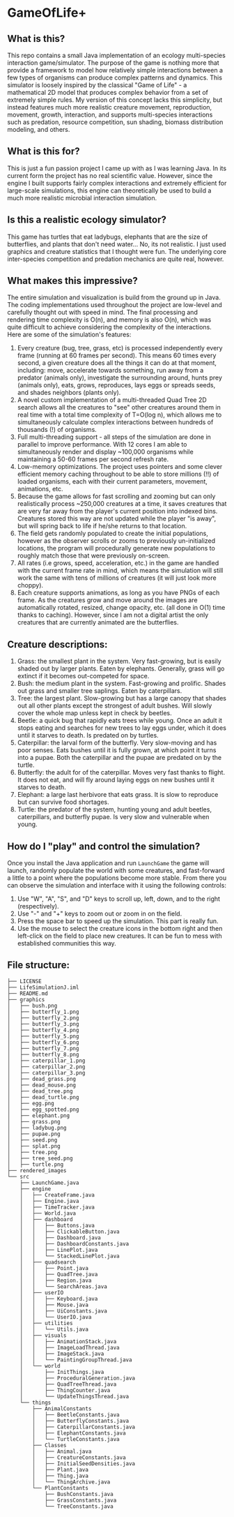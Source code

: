 # GameOfLife+

## What is this?
This repo contains a small Java implementation of an ecology multi-species interaction game/simulator. 
The purpose of the game is nothing more that provide a framework to model how relatively simple interactions between
a few types of organisms can produce complex patterns and dynamics. This simulator is loosely inspired by the classical
"Game of Life" - a mathematical 2D model that produces complex behavior from a set of extremely simple rules. My 
version of this concept lacks this simplicity, but instead features much more realistic creature movement, 
reproduction, movement, growth, interaction, and supports multi-species interactions such as 
predation, resource competition, sun shading, biomass distribution modeling, and others. 

## What is this for?
This is just a fun passion project I came up with as I was learning Java. In its current form the project 
has no real scientific value. However, since the engine I built supports fairly complex interactions 
and extremely efficient for large-scale simulations, this engine can theoretically be used to build a much more
realistic microbial interaction simulation.

## Is this a realistic ecology simulator?
This game has turtles that eat ladybugs, elephants that are the size of butterflies, and plants that don't need
water... No, its not realistic. I just used graphics and creature statistics that I thought were fun. 
The underlying core inter-species competition and predation mechanics are quite real, however. 

## What makes this impressive?
The entire simulation and visualization is build from the ground up in Java. The coding implementations used
throughout the project are low-level and carefully thought out with speed in mind. The final processing and rendering
time complexity is O(n), and memory is also O(n), which was quite difficult to achieve considering the complexity
of the interactions. Here are some of the simulation's features:
1. Every creature (bug, tree, grass, etc) is processed independently every frame (running at 60 frames per second).
This means 60 times every second, a given creature does all the things it can do at that moment, including:
move, accelerate towards something, run away from a predator (animals only), investigate the surrounding around, 
hunts prey (animals only), eats, grows, reproduces, lays eggs or spreads seeds, and shades neighbors (plants only). 
2. A novel custom implementation of a multi-threaded Quad Tree 2D search allows all the creatures to "see" other 
creatures around them in real time with a total time complexity of T=O(log n), which allows me to simultaneously 
calculate complex interactions between hundreds of thousands (!) of organisms.
3. Full multi-threading support - all steps of the simulation are done in parallel to improve performance. With 12 
cores I am able to simultaneously render and display ~100,000 organisms while maintaining a 50-60 frames per second
refresh rate.
4. Low-memory optimizations. The project uses pointers and some clever efficient memory caching throughout to be 
able to store millions (!!) of loaded organisms, each with their current parameters, movement, animations, etc.
5. Because the game allows for fast scrolling and zooming but can only realistically process ~250,000 creatures at 
a time, it saves creatures that are very far away from the player's current position into indexed bins.
Creatures stored this way are not updated while the player "is away", but will spring back to life if he/she returns 
to that location.
6. The field gets randomly populated to create the initial populations, however as the observer scrolls or zooms 
to previously un-initialized locations, the program will procedurally generate new populations to roughly match
those that were previously on-screen. 
7. All rates (i.e grows, speed, acceleration, etc.) in the game are handled with the current frame rate in
mind, which means the simulation will still work the same with tens of millions of creatures (it will just look more
choppy).
8. Each creature supports animations, as long as you have PNGs of each frame. As the creatures grow and move around
the images are automatically rotated, resized, change opacity, etc. (all done in O(1) time thanks to caching).
However, since I am not a digital artist the only creatures that are currently animated are the butterflies. 

## Creature descriptions:
1. Grass: the smallest plant in the system. Very fast-growing, but is easily shaded out by larger plants. Eaten by 
elephants. Generally, grass will go extinct if it becomes out-competed for space.
2. Bush: the medium plant in the system. Fast-growing and prolific. Shades out grass and smaller tree saplings.
Eaten by caterpillars.
3. Tree: the largest plant. Slow-growing but has a large canopy that shades out all other plants except the strongest
of adult bushes. Will slowly cover the whole map unless kept in check by beetles.
4. Beetle: a quick bug that rapidly eats trees while young. Once an adult it stops eating and searches for new trees to
lay eggs under, which it does until it starves to death. Is predated on by turtles.
5. Caterpillar: the larval form of the butterfly. Very slow-moving and has poor senses. Eats bushes until it is fully
grown, at which point it turns into a pupae. Both the caterpillar and the pupae are predated on by the turtle.
6. Butterfly: the adult for of the caterpillar. Moves very fast thanks to flight. It does not eat, and will fly around
laying eggs on new bushes until it starves to death.
7. Elephant: a large last herbivore that eats grass. It is slow to reproduce but can survive food shortages.   
8. Turtle: the predator of the system, hunting young and adult beetles, caterpillars, and butterfly pupae. Is very slow
and vulnerable when young.

## How do I "play" and control the simulation?
Once you install the Java application and run `LaunchGame` the game will launch, randomly populate the world with some
creatures, and fast-forward a little to a point where the populations become more stable. From there you can 
observe the simulation and interface with it using the following controls:
1. Use "W", "A", "S", and "D" keys to scroll up, left, down, and to the right (respectively). 
2. Use "-" and "+" keys to zoom out or zoom in on the field.
3. Press the space bar to speed up the simulation. This part is really fun.
4. Use the mouse to select the creature icons in the bottom right and then left-click on the field to place new
creatures. It can be fun to mess with established communities this way. 

## File structure:
```
├── LICENSE
├── LifeSimulationJ.iml
├── README.md
├── graphics
│   ├── bush.png
│   ├── butterfly_1.png
│   ├── butterfly_2.png
│   ├── butterfly_3.png
│   ├── butterfly_4.png
│   ├── butterfly_5.png
│   ├── butterfly_6.png
│   ├── butterfly_7.png
│   ├── butterfly_8.png
│   ├── caterpillar_1.png
│   ├── caterpillar_2.png
│   ├── caterpillar_3.png
│   ├── dead_grass.png
│   ├── dead_mouse.png
│   ├── dead_tree.png
│   ├── dead_turtle.png
│   ├── egg.png
│   ├── egg_spotted.png
│   ├── elephant.png
│   ├── grass.png
│   ├── ladybug.png
│   ├── pupae.png
│   ├── seed.png
│   ├── splat.png
│   ├── tree.png
│   ├── tree_seed.png
│   ├── turtle.png
├── rendered_images
└── src
    ├── LaunchGame.java
    ├── engine
    │   ├── CreateFrame.java
    │   ├── Engine.java
    │   ├── TimeTracker.java
    │   ├── World.java
    │   ├── dashboard
    │   │   ├── Buttons.java
    │   │   ├── ClickableButton.java
    │   │   ├── Dashboard.java
    │   │   ├── DashboardConstants.java
    │   │   ├── LinePlot.java
    │   │   └── StackedLinePlot.java
    │   ├── quadsearch
    │   │   ├── Point.java
    │   │   ├── QuadTree.java
    │   │   ├── Region.java
    │   │   └── SearchAreas.java
    │   ├── userIO
    │   │   ├── Keyboard.java
    │   │   ├── Mouse.java
    │   │   ├── UiConstants.java
    │   │   └── UserIO.java
    │   ├── utilities
    │   │   └── Utils.java
    │   ├── visuals
    │   │   ├── AnimationStack.java
    │   │   ├── ImageLoadThread.java
    │   │   ├── ImageStack.java
    │   │   └── PaintingGroupThread.java
    │   └── world
    │       ├── InitThings.java
    │       ├── ProceduralGeneration.java
    │       ├── QuadTreeThread.java
    │       ├── ThingCounter.java
    │       └── UpdateThingsThread.java
    └── things
        ├── AnimalConstants
        │   ├── BeetleConstants.java
        │   ├── ButterflyConstants.java
        │   ├── CaterpillarConstants.java
        │   ├── ElephantConstants.java
        │   └── TurtleConstants.java
        ├── Classes
        │   ├── Animal.java
        │   ├── CreatureConstants.java
        │   ├── InitialSeedDensities.java
        │   ├── Plant.java
        │   ├── Thing.java
        │   └── ThingArchive.java
        └── PlantConstants
            ├── BushConstants.java
            ├── GrassConstants.java
            └── TreeConstants.java
```